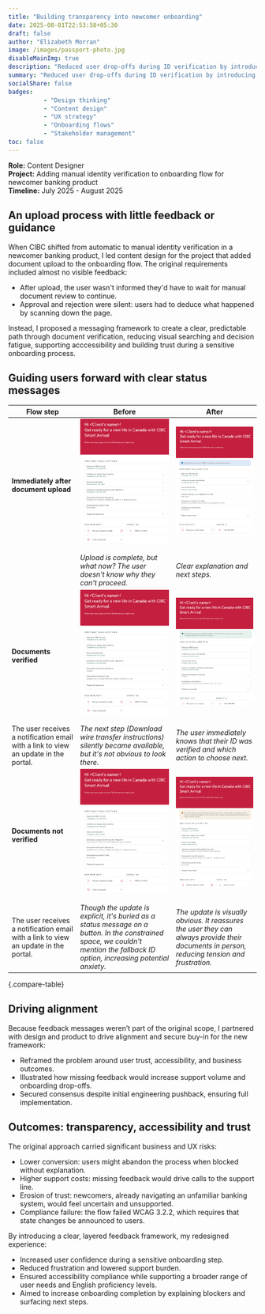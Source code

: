```yaml
---
title: "Building transparency into newcomer onboarding"
date: 2025-08-01T22:53:58+05:30
draft: false
author: "Elizabeth Morran"
image: /images/passport-photo.jpg
disableMainImg: true
description: "Reduced user drop-offs during ID verification by introducing a clear feedback framework that improved predictability and trust."
summary: "Reduced user drop-offs during ID verification by introducing a clear feedback framework that improved predictability and trust."               
socialShare: false
badges:
          - "Design thinking"
          - "Content design"    
          - "UX strategy"
          - "Onboarding flows"
          - "Stakeholder management"    
toc: false
---
```

**Role:** Content Designer     
**Project:** Adding manual identity verification to onboarding flow for newcomer banking product     
**Timeline:** July 2025 - August 2025

## An upload process with little feedback or guidance
When CIBC shifted from automatic to manual identity verification in a newcomer banking product, I led content design for the project that added document upload to the onboarding flow. The original requirements included almost no visible feedback:
* After upload, the user wasn't informed they'd have to wait for manual document review to continue.
* Approval and rejection were silent: users had to deduce what happened by scanning down the page.

Instead, I proposed a messaging framework to create a clear, predictable path through document verification, reducing visual searching and decision fatigue, supporting acccessibility and building trust during a sensitive onboarding process. 

## Guiding users forward with clear status messages
| Flow step | Before | After |
| ----------- | ----------- | ----------- |
| **Immediately after document upload**  | <img src="/image_samples/cibc/newcomer/before-1-after-upload.png" alt="Before state 1" style="margin: auto; width: 100%; padding-bottom:10px;">| <img src="/image_samples/cibc/newcomer/message-1.png" alt="Message 1" style="margin: auto; width: 100%; padding-bottom:10px;"> |
| | *Upload is complete, but what now? The user doesn't know why they can't proceed.* | *Clear explanation and next steps.* |
| **Documents verified** | <img src="/image_samples/cibc/newcomer/before-2-upload-succeeded.png" alt="Before state 2" style="margin: auto; width: 100%; padding-bottom:10px;"> | <img src="/image_samples/cibc/newcomer/message-2.png" alt="Message 2" style="margin: auto; width: 100%; padding-bottom:10px;"> |
|The user receives a notification email with a link to view an update in the portal. | *The next step (Download wire transfer instructions) silently became available, but it's not obvious to look there.* | *The user immediately knows that their ID was verified and which action to choose next.* |
| **Documents not verified** | <img src="/image_samples/cibc/newcomer/before-3-upload-failed.png" alt="Before state 3" style="margin: auto; width: 100%; padding-bottom:10px;"> | <img src="/image_samples/cibc/newcomer/message-3.png" alt="Message 3" style="margin: auto; width: 100%; padding-bottom:10px;"> |
| The user receives a notification email with a link to view an update in the portal. | *Though the update is explicit, it's buried as a status message on a button. In the constrained space, we couldn't mention the fallback ID option, increasing potential anxiety.* | *The update is visually obvious. It reassures the user they can always provide their documents in person, reducing tension and frustration.* |
{.compare-table}

## Driving alignment

Because feedback messages weren’t part of the original scope, I partnered with design and product to drive alignment and secure buy-in for the new framework:
* Reframed the problem around user trust, accessibility, and business outcomes.
* Illustrated how missing feedback would increase support volume and onboarding drop-offs.
* Secured consensus despite initial engineering pushback, ensuring full implementation.

## Outcomes: transparency, accessibility and trust

The original approach carried significant business and UX risks:
 * Lower conversion: users might abandon the process when blocked without explanation.
 * Higher support costs: missing feedback would drive calls to the support line.
 * Erosion of trust: newcomers, already navigating an unfamiliar banking system, would feel uncertain and unsupported.
 * Compliance failure: the flow failed WCAG 3.2.2, which requires that state changes be announced to users.

By introducing a clear, layered feedback framework, my redesigned experience:
* Increased user confidence during a sensitive onboarding step.
* Reduced frustration and lowered support burden.
* Ensured accessibility compliance while supporting a broader range of user needs and English proficiency levels.
* Aimed to increase onboarding completion by explaining blockers and surfacing next steps.